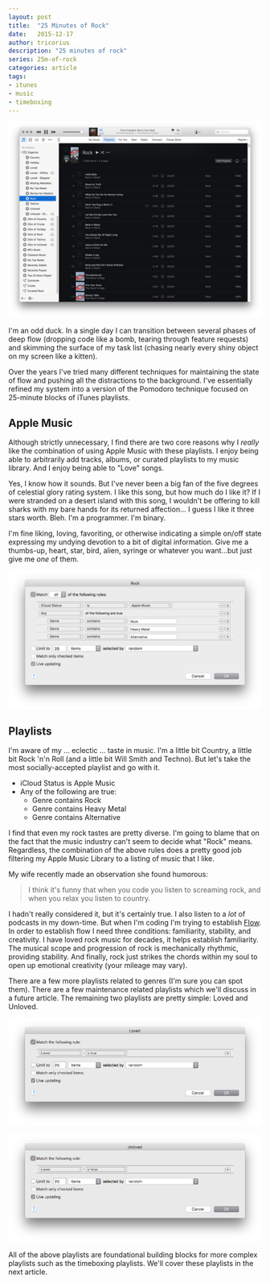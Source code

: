 ```yaml
---
layout: post
title:  "25 Minutes of Rock"
date:   2015-12-17
author: tricorius
description: "25 minutes of rock"
series: 25m-of-rock
categories: article
tags:
- itunes
- music
- timeboxing
---
```


![For Those About to Rock](/img/itunes-smart-playlists-rock.png)

I'm an odd duck. In a single day I can transition between several phases of deep flow (dropping code like a bomb, tearing through feature requests) and skimming the surface of my task list (chasing nearly every shiny object on my screen like a kitten).

Over the years I've tried many different techniques for maintaining the state of flow and pushing all the distractions to the background. I've essentially refined my system into a version of the Pomodoro technique focused on 25-minute blocks of iTunes playlists.

## Apple Music

Although strictly unnecessary, I find there are two core reasons why I *really* like the combination of using Apple Music with these playlists. I enjoy being able to arbitrarily add tracks, albums, or curated playlists to my music library. And I enjoy being able to "Love" songs.

Yes, I know how it sounds. But I've never been a big fan of the five degrees of celestial glory rating system. I like this song, but how much do I like it? If I were stranded on a desert island with this song, I wouldn't be offering to kill sharks with my bare hands for its returned affection... I guess I like it three stars worth. Bleh. I'm a programmer. I'm binary.

I'm fine liking, loving, favoriting, or otherwise indicating a simple on/off state expressing my undying devotion to a bit of digital information. Give me a thumbs-up, heart, star, bird, alien, syringe or whatever you want...but just give me *one* of them.

![For Those About to Edit](/img/itunes-smart-playlists-rock-edit.png)

## Playlists

I'm aware of my ... eclectic ... taste in music. I'm a little bit Country, a little bit Rock 'n'n Roll (and a little bit Will Smith and Techno). But let's take the most socially-accepted playlist and go with it.

* iCloud Status is Apple Music
* Any of the following are true:
  * Genre contains Rock
  * Genre contains Heavy Metal
  * Genre contains Alternative
  
I find that even my rock tastes are pretty diverse. I'm going to blame that on the fact that the music industry can't seem to decide what "Rock" means. Regardless, the combination of the above rules does a pretty good job filtering my Apple Music Library to a listing of music that I like.

My wife recently made an observation she found humorous:

> I think it's funny that when you code you listen to screaming rock, and when you relax you listen to country.

I hadn't really considered it, but it's certainly true. I also listen to a *lot* of podcasts in my down-time. But when I'm coding I'm trying to establish [Flow](https://en.wikipedia.org/wiki/Flow_(psychology)). In order to establish flow I need three conditions: familiarity, stability, and creativity. I have loved rock music for decades, it helps establish familiarity. The musical scope and progression of rock is mechanically rhythmic, providing stability. And finally, rock just strikes the chords within my soul to open up emotional creativity (your mileage may vary).

There are a few more playlists related to genres (I'm sure you can spot them). There are a few maintenance related playlists which we'll discuss in a future article. The remaining two playlists are pretty simple: Loved and Unloved.

![For Those About to Love](/img/itunes-smart-playlists-loved.png)

![For Those About to Choose](/img/itunes-smart-playlists-unloved.png)

All of the above playlists are foundational building blocks for more complex playlists such as the timeboxing playlists. We'll cover these playlists in the next article.